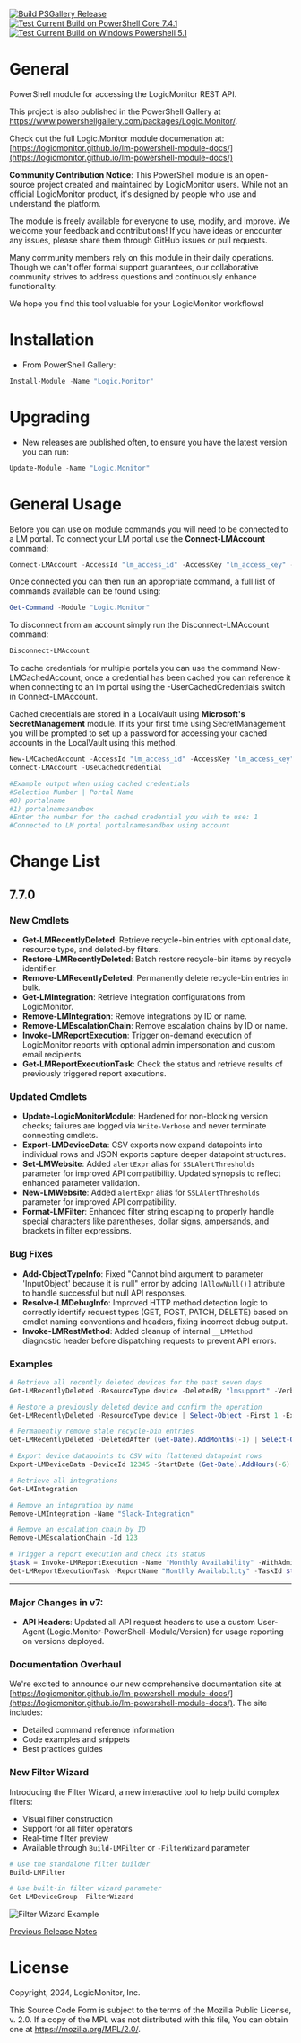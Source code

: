 [![Build PSGallery Release](https://github.com/logicmonitor/lm-powershell-module/actions/workflows/main.yml/badge.svg?event=release)](https://github.com/logicmonitor/lm-powershell-module/actions/workflows/main.yml)\
[![Test Current Build on PowerShell Core 7.4.1](https://github.com/logicmonitor/lm-powershell-module/actions/workflows/test.yml/badge.svg)](https://github.com/logicmonitor/lm-powershell-module/actions/workflows/test.yml)\
[![Test Current Build on Windows Powershell 5.1](https://github.com/logicmonitor/lm-powershell-module/actions/workflows/test-win.yml/badge.svg)](https://github.com/logicmonitor/lm-powershell-module/actions/workflows/test-win.yml)

# General

PowerShell module for accessing the LogicMonitor REST API.

This project is also published in the PowerShell Gallery at https://www.powershellgallery.com/packages/Logic.Monitor/.

Check out the full Logic.Monitor module documenation at: [https://logicmonitor.github.io/lm-powershell-module-docs/](https://logicmonitor.github.io/lm-powershell-module-docs/)


**Community Contribution Notice**: This PowerShell module is an open-source project created and maintained by LogicMonitor users. While not an official LogicMonitor product, it's designed by people who use and understand the platform.

The module is freely available for everyone to use, modify, and improve. We welcome your feedback and contributions! If you have ideas or encounter any issues, please share them through GitHub issues or pull requests.

Many community members rely on this module in their daily operations. Though we can't offer formal support guarantees, our collaborative community strives to address questions and continuously enhance functionality.

We hope you find this tool valuable for your LogicMonitor workflows!

# Installation

- From PowerShell Gallery:

```powershell
Install-Module -Name "Logic.Monitor"
```

# Upgrading

- New releases are published often, to ensure you have the latest version you can run:

```powershell
Update-Module -Name "Logic.Monitor"
```

# General Usage

Before you can use on module commands you will need to be connected to a LM portal. To connect your LM portal use the **Connect-LMAccount** command:

```powershell
Connect-LMAccount -AccessId "lm_access_id" -AccessKey "lm_access_key" -AccountName "lm_portal_prefix_name"
```

Once connected you can then run an appropriate command, a full list of commands available can be found using:

```powershell
Get-Command -Module "Logic.Monitor"
```

To disconnect from an account simply run the Disconnect-LMAccount command:

```powershell
Disconnect-LMAccount
```

To cache credentials for multiple portals you can use the command New-LMCachedAccount, once a credential has been cached you can reference it when connecting to an lm portal using the -UserCachedCredentials switch in Connect-LMAccount.

Cached credentials are stored in a LocalVault using **Microsoft's SecretManagement** module. If its your first time using SecretManagement you will be prompted to set up a password for accessing your cached accounts in the LocalVault using this method.

```powershell
New-LMCachedAccount -AccessId "lm_access_id" -AccessKey "lm_access_key" -AccountName "lm_portal_prefix_name"
Connect-LMAccount -UseCachedCredential

#Example output when using cached credentials
#Selection Number | Portal Name
#0) portalname
#1) portalnamesandbox
#Enter the number for the cached credential you wish to use: 1
#Connected to LM portal portalnamesandbox using account
```

# Change List

## 7.7.0

### New Cmdlets
- **Get-LMRecentlyDeleted**: Retrieve recycle-bin entries with optional date, resource type, and deleted-by filters.
- **Restore-LMRecentlyDeleted**: Batch restore recycle-bin items by recycle identifier.
- **Remove-LMRecentlyDeleted**: Permanently delete recycle-bin entries in bulk.
- **Get-LMIntegration**: Retrieve integration configurations from LogicMonitor.
- **Remove-LMIntegration**: Remove integrations by ID or name.
- **Remove-LMEscalationChain**: Remove escalation chains by ID or name.
- **Invoke-LMReportExecution**: Trigger on-demand execution of LogicMonitor reports with optional admin impersonation and custom email recipients.
- **Get-LMReportExecutionTask**: Check the status and retrieve results of previously triggered report executions.

### Updated Cmdlets
- **Update-LogicMonitorModule**: Hardened for non-blocking version checks; failures are logged via `Write-Verbose` and never terminate connecting cmdlets.
- **Export-LMDeviceData**: CSV exports now expand datapoints into individual rows and JSON exports capture deeper datapoint structures.
- **Set-LMWebsite**: Added `alertExpr` alias for `SSLAlertThresholds` parameter for improved API compatibility. Updated synopsis to reflect enhanced parameter validation.
- **New-LMWebsite**: Added `alertExpr` alias for `SSLAlertThresholds` parameter for improved API compatibility.
- **Format-LMFilter**: Enhanced filter string escaping to properly handle special characters like parentheses, dollar signs, ampersands, and brackets in filter expressions.

### Bug Fixes
- **Add-ObjectTypeInfo**: Fixed "Cannot bind argument to parameter 'InputObject' because it is null" error by adding `[AllowNull()]` attribute to handle successful but null API responses.
- **Resolve-LMDebugInfo**: Improved HTTP method detection logic to correctly identify request types (GET, POST, PATCH, DELETE) based on cmdlet naming conventions and headers, fixing incorrect debug output.
- **Invoke-LMRestMethod**: Added cleanup of internal `__LMMethod` diagnostic header before dispatching requests to prevent API errors.

### Examples
```powershell
# Retrieve all recently deleted devices for the past seven days
Get-LMRecentlyDeleted -ResourceType device -DeletedBy "lmsupport" -Verbose

# Restore a previously deleted device and confirm the operation
Get-LMRecentlyDeleted -ResourceType device | Select-Object -First 1 -ExpandProperty id | Restore-LMRecentlyDeleted -Confirm:$false

# Permanently remove stale recycle-bin entries
Get-LMRecentlyDeleted -DeletedAfter (Get-Date).AddMonths(-1) | Select-Object -ExpandProperty id | Remove-LMRecentlyDeleted -Confirm:$false

# Export device datapoints to CSV with flattened datapoint rows
Export-LMDeviceData -DeviceId 12345 -StartDate (Get-Date).AddHours(-6) -ExportFormat csv -ExportPath "C:\\Exports"

# Retrieve all integrations
Get-LMIntegration

# Remove an integration by name
Remove-LMIntegration -Name "Slack-Integration"

# Remove an escalation chain by ID
Remove-LMEscalationChain -Id 123

# Trigger a report execution and check its status
$task = Invoke-LMReportExecution -Name "Monthly Availability" -WithAdminId 101 -ReceiveEmails "ops@example.com"
Get-LMReportExecutionTask -ReportName "Monthly Availability" -TaskId $task.taskId
```


---

### Major Changes in v7:
 - **API Headers**: Updated all API request headers to use a custom User-Agent (Logic.Monitor-PowerShell-Module/Version) for usage reporting on versions deployed.

### Documentation Overhaul
We're excited to announce our new comprehensive documentation site at [https://logicmonitor.github.io/lm-powershell-module-docs/](https://logicmonitor.github.io/lm-powershell-module-docs/). The site includes:
- Detailed command reference information
- Code examples and snippets
- Best practices guides

### New Filter Wizard
Introducing the Filter Wizard, a new interactive tool to help build complex filters:
- Visual filter construction
- Support for all filter operators
- Real-time filter preview
- Available through `Build-LMFilter` or `-FilterWizard` parameter

```powershell
# Use the standalone filter builder
Build-LMFilter

# Use built-in filter wizard parameter
Get-LMDeviceGroup -FilterWizard
```
![Filter Wizard Example](https://logicmonitor.github.io/lm-powershell-module-docs/_astro/LMFilter.4g625cq9_1boMAv.webp)

[Previous Release Notes](RELEASENOTES.md)

# License
Copyright, 2024, LogicMonitor, Inc.

This Source Code Form is subject to the terms of the Mozilla Public License, v. 2.0. If a copy of the MPL was not distributed with this file, You can obtain one at https://mozilla.org/MPL/2.0/.
